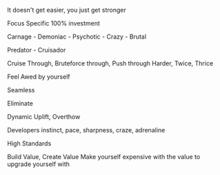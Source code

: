 It doesn't get easier, you just get stronger

Focus Specific 100% investment

Carnage - Demoniac - Psychotic - Crazy - Brutal

Predator - Cruisador

Cruise Through, Bruteforce through, Push through
Harder, Twice, Thrice

Feel Awed by yourself

Seamless

Eliminate

Dynamic Uplift, Overthow

Developers instinct, pace, sharpness, craze, adrenaline

High Standards

Build Value, Create Value
Make yourself expensive with the value to upgrade yourself with

